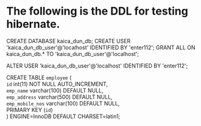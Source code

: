 # The following is the DDL for testing hibernate.

CREATE DATABASE kaica_dun_db;
CREATE USER 'kaica_dun_db_user'@'localhost' IDENTIFIED BY 'enter112';
GRANT ALL ON kaica_dun_db.* TO 'kaica_dun_db_user'@'localhost';

ALTER USER 'kaica_dun_db_user'@'localhost' IDENTIFIED BY 'enter112';



CREATE TABLE `employee` (                                
`id` int(11) NOT NULL AUTO_INCREMENT,                  
`emp_name` varchar(100) DEFAULT NULL,                  
`emp_address` varchar(500) DEFAULT NULL,               
`emp_mobile_nos` varchar(100) DEFAULT NULL,            
PRIMARY KEY (`id`)                                     
) ENGINE=InnoDB DEFAULT CHARSET=latin1;